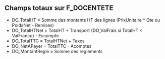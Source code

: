 ## Champs totaux sur F_DOCENTETE

- DO_TotalHT = Somme des montants HT des lignes (PrixUnitaire * Qte ou PoidsNet - Remises)
- DO_TotalHTNet = TotalHT + Transport (DO_ValFrais si TotalHT < ValFranco) - Escompte
- DO_TotalTTC = TotalHTNet + Taxes
- DO_NetAPayer = TotalTTC - Acomptes
- DO_MontantRegle = Somme des reglements

